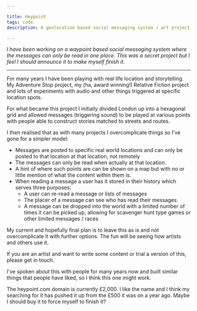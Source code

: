 ```yaml
---

title: Heypoint
tags: code
description: A geolocation based social messaging system / art project

---
```


_I have been working on a waypoint based social messaging system where the messages can only be read in one place. This was a secret project but I feel I should announce it to make myself finish it._ 

---

For many years I have been playing with real life location and storytelling. My Adventure Stop project, my (ha, award winning!) Relative Fiction project and lots of experiments with audio and other things triggered at specific location spots.

For what became this project I initially divided London up into a hexagonal grid and allowed messages (triggering sound) to be played at various points with people able to construct stories matched to streets and routes.

I then realised that as with many projects I overcomplicate things so I've gone for a simpler model:

- Messages are posted to specific real world locations and can only be posted to that location at that location, not remotely
- The messages can only be read when actually at that location.
- A hint of where such points are can be shown on a map but with no or little mention of what the content within them is.
- When reading a message a user has it stored in their history which serves three purposes:
    - A user can re-read a message or lists of messages
    - The placer of a message can see who has read their messages
    - A message can be dropped into the world with a limited number of times it can be picked up, allowing for scavenger hunt type games or other limited messages / races

My current and hopefully final plan is to leave this as is and not overcomplicate it with further options. The fun will be seeing how artists and others use it.

If you are an artist and want to write some content or trial a version of this, please get in touch.

I've spoken about this with people for many years now and built similar things that people have liked, so I think this one might work.

The heypoint.com domain is currently £2,000. I like the name and I think my searching for it has pushed it up from the £500 it was on a year ago. Maybe I should buy it to force myself to finish it?
